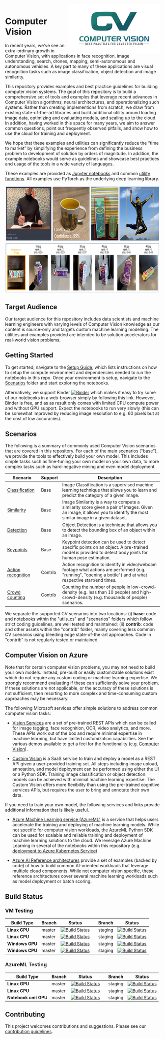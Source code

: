 <img src="scenarios/media/logo_cvbp.png" align="right" alt="" width="300"/>


# Computer Vision

In recent years, we've see an extra-ordinary growth in Computer Vision, with applications in face recognition, image understanding, search, drones, mapping, semi-autonomous and autonomous vehicles. A key part to many of these applications are visual recognition tasks such as image classification, object detection and image similarity.

This repository provides examples and best practice guidelines for building computer vision systems. The goal of this repository is to build a comprehensive set of tools and examples that leverage recent advances in Computer Vision algorithms, neural architectures, and operationalizing such systems. Rather than creating implementions from scratch, we draw from existing state-of-the-art libraries and build additional utility around loading image data, optimizing and evaluating models, and scaling up to the cloud. In addition, having worked in this space for many years, we aim to answer common questions, point out frequently observed pitfalls, and show how to use the cloud for training and deployment.

We hope that these examples and utilities can significantly reduce the “time to market” by simplifying the experience from defining the business problem to development of solution by orders of magnitude. In addition, the example notebooks would serve as guidelines and showcase best practices and usage of the tools in a wide variety of languages.

These examples are provided as [Jupyter notebooks](scenarios) and common [utility functions](utils_cv). All examples use PyTorch as the underlying deep learning library.

<p align="center">
  <img src="./scenarios/media/cv_overview.jpg" height="350" alt="Some supported CV scenarios"/>
</p>


## Target Audience

Our target audience for this repository includes data scientists and machine learning engineers with varying levels of Computer Vision knowledge as our content is source-only and targets custom machine learning modelling. The utilities and examples provided are intended to be solution accelerators for real-world vision problems.

## Getting Started

To get started, navigate to the [Setup Guide](SETUP.md), which lists
instructions on how to setup the compute environment and dependencies needed to run the
notebooks in this repo. Once your environment is setup, navigate to the
[Scenarios](scenarios) folder and start exploring the notebooks.

Alternatively, we support Binder 
[![Binder](https://mybinder.org/badge_logo.svg)](https://mybinder.org/v2/gh/PatrickBue/computervision-recipes/master?filepath=scenarios%2Fclassification%2F01_training_introduction_BINDER.ipynb)
which makes it easy to try some of our notebooks in a web-browser simply by following this link. However, Binder is free, and as as result only comes with limited CPU compute power and without GPU support. Expect the notebooks to run very slowly (this can be somewhat improved by reducing image resolution to e.g. 60 pixels but at the cost of low accuracies).

## Scenarios

The following is a summary of commonly used Computer Vision scenarios that are covered in this repository. For each of the main scenarios ("base"), we provide the tools to effectively build your own model. This includes simple tasks such as fine-tuning your own model on your own data, to more complex tasks such as hard-negative mining and even model deployment.

| Scenario | Support     | Description |
| -------- | ----------- | ----------- |
| [Classification](scenarios/classification) | Base | Image Classification is a supervised machine learning technique that allows you to learn and predict the category of a given image. |
| [Similarity](scenarios/similarity)  | Base | Image Similarity is a way to compute a similarity score given a pair of images. Given an image, it allows you to identify the most similar image in a given dataset.  |
| [Detection](scenarios/detection) | Base | Object Detection is a technique that allows you to detect the bounding box of an object within an image. |
| [Keypoints](scenarios/keypoints) | Base | Keypoint detection can be used to detect specific points on an object. A pre-trained model is provided to detect body joints for human pose estimation. |
| [Action recognition](contrib/action_recognition) | Contrib | Action recognition to identify in video/webcam footage what actions are performed (e.g. "running", "opening a bottle") and at what respective start/end times.|
| [Crowd counting](contrib/crowd_counting) | Contrib | Counting the number of people in low-crowd-density (e.g. less than 10 people) and high-crowd-density (e.g. thousands of people) scenarios.|

We separate the supported CV scenarios into two locations: (i) **base**: code and notebooks within the "utils_cs" and "scenarios" folders which follow strict coding guidelines, are well tested and maintained; (ii) **contrib**: code and other assets within the "contrib" folder, mainly covering less common CV scenarios using bleeding edge state-of-the-art approaches. Code in "contrib" is not regularly tested or maintained.

## Computer Vision on Azure

Note that for certain computer vision problems, you may not need to build your own models. Instead, pre-built or easily customizable solutions exist which do not require any custom coding or machine learning expertise. We strongly recommend evaluating if these can sufficiently solve your problem. If these solutions are not applicable, or the accuracy of these solutions is not sufficient, then resorting to more complex and time-consuming custom approaches may be necessary.

The following Microsoft services offer simple solutions to address common computer vision tasks:

- [Vision Services](https://docs.microsoft.com/azure/cognitive-services/computer-vision/?WT.mc_id=computervision-github-azureai)
are a set of pre-trained REST APIs which can be called for image tagging, face recognition, OCR, video analytics, and more. These APIs work out of the box and require minimal expertise in machine learning, but have limited customization capabilities. See the various demos available to get a feel for the functionality (e.g. [Computer Vision](https://azure.microsoft.com/en-us/services/cognitive-services/computer-vision/#analyze)).

- [Custom Vision](https://docs.microsoft.com/azure/cognitive-services/custom-vision-service/?WT.mc_id=computervision-github-azureai)
is a SaaS service to train and deploy a model as a REST API given a user-provided training set. All steps including image upload, annotation, and model deployment can be performed using either the UI or a Python SDK. Training image classification or object detection models can be achieved with minimal machine learning expertise. The Custom Vision offers more flexibility than using the pre-trained cognitive services APIs, but requires the user to bring and annotate their own data.

If you need to train your own model, the following services and links provide additional information that is likely useful.

- [Azure Machine Learning service (AzureML)](https://docs.microsoft.com/azure/machine-learning/?WT.mc_id=computervision-github-azureai)
is a service that helps users accelerate the training and deploying of machine learning models. While not specific for computer vision workloads, the AzureML Python SDK can be used for scalable and reliable training and deployment of machine learning solutions to the cloud. We leverage Azure Machine Learning in several of the notebooks within this repository (e.g. [deployment to Azure Kubernetes Service](classification/notebooks/22_deployment_on_azure_kubernetes_service.ipynb))

- [Azure AI Reference architectures](https://docs.microsoft.com/en-us/azure/architecture/reference-architectures/ai/training-python-models/?WT.mc_id=computervision-github-azureai)
provide a set of examples (backed by code) of how to build common AI-oriented workloads that leverage multiple cloud components. While not computer vision specific, these reference architectures cover several machine learning workloads such as model deployment or batch scoring.

## Build Status

### VM Testing

| Build Type | Branch | Status |  | Branch | Status |
| --- | --- | --- | --- | --- | --- |
| **Linux GPU** |  master | [![Build Status](https://dev.azure.com/best-practices/computervision/_apis/build/status/VM/azure-pipeline-linux-gpu?branchName=master)](https://dev.azure.com/best-practices/computervision/_build/latest?definitionId=13&branchName=master) | | staging | [![Build Status](https://dev.azure.com/best-practices/computervision/_apis/build/status/VM/azure-pipeline-linux-gpu?branchName=staging)](https://dev.azure.com/best-practices/computervision/_build/latest?definitionId=13&branchName=staging) |
| **Linux CPU** | master | [![Build Status](https://dev.azure.com/best-practices/computervision/_apis/build/status/VM/azure-pipeline-linux-cpu?branchName=master)](https://dev.azure.com/best-practices/computervision/_build/latest?definitionId=18&branchName=master) | | staging | [![Build Status](https://dev.azure.com/best-practices/computervision/_apis/build/status/VM/azure-pipeline-linux-cpu?branchName=staging)](https://dev.azure.com/best-practices/computervision/_build/latest?definitionId=18&branchName=staging) |
| **Windows GPU** | master | [![Build Status](https://dev.azure.com/best-practices/computervision/_apis/build/status/VM/azure-pipeline-windows-gpu?branchName=master)](https://dev.azure.com/best-practices/computervision/_build/latest?definitionId=16&branchName=master) | | staging | [![Build Status](https://dev.azure.com/best-practices/computervision/_apis/build/status/VM/azure-pipeline-windows-gpu?branchName=staging)](https://dev.azure.com/best-practices/computervision/_build/latest?definitionId=16&branchName=staging) |
| **Windows CPU** | master | [![Build Status](https://dev.azure.com/best-practices/computervision/_apis/build/status/VM/azure-pipeline-windows-cpu?branchName=master)](https://dev.azure.com/best-practices/computervision/_build/latest?definitionId=17&branchName=master) | | staging | [![Build Status](https://dev.azure.com/best-practices/computervision/_apis/build/status/VM/azure-pipeline-windows-cpu?branchName=staging)](https://dev.azure.com/best-practices/computervision/_build/latest?definitionId=17&branchName=staging) |


### AzureML Testing

| Build Type | Branch | Status |  | Branch | Status |
| --- | --- | --- | --- | --- | --- |
| **Linux GPU** | master | [![Build Status](https://dev.azure.com/best-practices/computervision/_apis/build/status/AzureML/AML-unit-test-linux-gpu?branchName=master)](https://dev.azure.com/best-practices/computervision/_build/latest?definitionId=41&branchName=master) | | staging | [![Build Status](https://dev.azure.com/best-practices/computervision/_apis/build/status/AzureML/AML-unit-test-linux-gpu?branchName=staging)](https://dev.azure.com/best-practices/computervision/_build/latest?definitionId=41&branchName=staging) |
| **Linux CPU** | master | [![Build Status](https://dev.azure.com/best-practices/computervision/_apis/build/status/AzureML/AML-unit-test-linux-cpu?branchName=master)](https://dev.azure.com/best-practices/computervision/_build/latest?definitionId=37&branchName=master) | | staging | [![Build Status](https://dev.azure.com/best-practices/computervision/_apis/build/status/AzureML/AML-unit-test-linux-cpu?branchName=staging)](https://dev.azure.com/best-practices/computervision/_build/latest?definitionId=37&branchName=staging) |
| **Notebook unit GPU** | master | [![Build Status](https://dev.azure.com/best-practices/computervision/_apis/build/status/AzureML/AML-unit-test-linux-nb-gpu?branchName=master)](https://dev.azure.com/best-practices/computervision/_build/latest?definitionId=42&branchName=master) | | staging | [![Build Status](https://dev.azure.com/best-practices/computervision/_apis/build/status/AzureML/AML-unit-test-linux-nb-gpu?branchName=staging)](https://dev.azure.com/best-practices/computervision/_build/latest?definitionId=42&branchName=staging) |


## Contributing
This project welcomes contributions and suggestions. Please see our [contribution guidelines](CONTRIBUTING.md).
